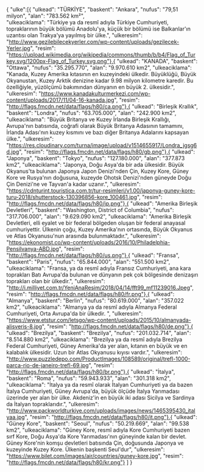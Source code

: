 {
    "ulke":[{
	"ulkead": "TÜRKİYE",
        "baskent": "Ankara",
        "nufus": "79,51 milyon",
        "alan": "783.562 km²",	
	"ulkeaciklama": "Türkiye ya da resmî adıyla Türkiye Cumhuriyeti, topraklarının büyük bölümü Anadolu'ya, küçük bir bölümü ise Balkanlar'ın uzantısı olan Trakya'ya yayılmış bir ülke.",
	"ulkeresim": "http://www.gezilebilecekyerler.com/wp-content/uploads/gezilecek-Yerler.jpg",
        "resim": "https://upload.wikimedia.org/wikipedia/commons/thumb/b/b4/Flag_of_Turkey.svg/1200px-Flag_of_Turkey.svg.png"},{
        "ulkead": "KANADA",
        "baskent": "Ottawa",
        "nufus": "35.295.770",
        "alan": "9.970.610 km2",
	"ulkeaciklama": "Kanada, Kuzey Amerika kıtasının en kuzeyindeki ülkedir. Büyüklüğü, Büyük Okyanustan, Kuzey Arktik denizine kadar 9.98 milyon kilometre karedir. Bu özelliğiyle, yüzölçümü bakımından dünyanın en büyük 2. ülkesidir.",
	"ulkeresim": "https://www.kanadakulturmerkezi.com/wp-content/uploads/2017/11/04-16-kanada.jpg",
        "resim": "http://flags.fmcdn.net/data/flags/h80/ca.png"},{
        "ulkead": "Birleşik Krallık",
        "baskent": "Londra",
        "nufus": "63.705.000",
        "alan": "242.900 km2",
	"ulkeaciklama": "Büyük Britanya ve Kuzey İrlanda Birleşik Krallığı, Avrupa'nın batısında, coğrafi olarak Büyük Britanya Adasının tamamını, İrlanda Adası'nın kuzey kısmını ve bazı diğer Britanya Adalarını kapsayan ülke.",
	"ulkeresim": "https://res.cloudinary.com/turna/image/upload/v1514655917/Londra_jgsg6d.jpg",
        "resim": "http://flags.fmcdn.net/data/flags/h80/gb.png"},{
        "ulkead": "Japonya",
        "baskent": "Tokyo",
        "nufus": "127.180.000",
        "alan": "377.873 km2",
	"ulkeaciklama": "Japonya, Doğu Asya'da bir ada ülkesidir. Büyük Okyanus'ta bulunan Japonya Japon Denizi'nden Çin, Kuzey Kore, Güney Kore ve Rusya'nın doğusuna, kuzeyde Ohotsk Denizi'nden güneyde Doğu Çin Denizi'ne ve Tayvan'a kadar uzanır.",
	"ulkeresim": "https://cdnturint.touristica.com.tr/tur-resimleri/v1.00/japonya-guney-kore-turu-2018/shutterstock-130396856-kore_100461.jpg",
        "resim": "http://flags.fmcdn.net/data/flags/h80/jp.png"},{
        "ulkead": "Amerika Birleşik Devletleri",
        "baskent": "Washington, District of Columbia",
        "nufus": "317.706.000",
        "alan": "9.629.090 km2",
	"ulkeaciklama": "Amerika Birleşik Devletleri, elli eyalet ve bir federal bölgeden oluşan bir federal anayasal cumhuriyettir. Ülkenin çoğu, Kuzey Amerika'nın ortasında, Büyük Okyanus ve Atlas Okyanusu'nun arasında bulunmaktadır.",
	"ulkeresim": "https://ekonomist.co/wp-content/uploads/2016/10/Philadelphia-Pensilvanya-ABD.jpg",
        "resim": "http://flags.fmcdn.net/data/flags/h80/us.png"},{
        "ulkead": "Fransa",
        "baskent": "Paris",
        "nufus": "65.844.000",
        "alan": "551.500 km2",
	"ulkeaciklama": "Fransa, ya da resmî adıyla Fransız Cumhuriyeti, ana kara toprakları Batı Avrupa'da bulunan ve dünyanın pek çok bölgesinde denizaşırı toprakları olan bir ülkedir.",
	"ulkeresim": "http://i.milliyet.com.tr/YeniAnaResim/2018/04/14/fft99_mf11239016.Jpeg",
        "resim": "http://flags.fmcdn.net/data/flags/h80/fr.png"},{
        "ulkead": "Almanya",
        "baskent": "Berlin",
        "nufus": "80.619.000",
        "alan": "357.022 km2",
	"ulkeaciklama": "Almanya ya da resmî adıyla Almanya Federal Cumhuriyeti, Orta Avrupa'da bir ülkedir. ",
	"ulkeresim": "https://www.etstur.com/letsgo/wp-content/uploads/2015/10/almanyada-alisveris-8.jpg",
        "resim": "http://flags.fmcdn.net/data/flags/h80/de.png"},{
        "ulkead": "Brezilya",
        "baskent": "Brezilya",
        "nufus": "201.032.714",
        "alan": "8.514.880 km2",
	"ulkeaciklama": "Brezilya ya da resmî adıyla Brezilya Federal Cumhuriyeti, Güney Amerika'da yer alan, kıtanın en büyük ve en kalabalık ülkesidir. Uzun bir Atlas Okyanusu kıyısı vardır.",
	"ulkeresim": "http://www.puzzledepo.com/ProductImages/108589/original/trefl-1000-parca-rio-de-janeiro-trefl-69.jpg",
        "resim": "http://flags.fmcdn.net/data/flags/h80/br.png"},{
        "ulkead": "İtalya",
        "baskent": "Roma",
        "nufus": "59.943.933",
        "alan": "301.318 km2",
	"ulkeaciklama": "İtalya ya da resmî olarak İtalyan Cumhuriyeti ya da bazen İtalya Cumhuriyeti, Güney Avrupa'da, büyük ölçüde İtalya Yarımadası üzerinde yer alan bir ülke. Akdeniz'in en büyük iki adası Sicilya ve Sardinya da İtalyan topraklarıdır.",
	"ulkeresim": "http://www.packworldturkiye.com/uploads/images/news/1465395430_italyaa.jpg",
        "resim": "http://flags.fmcdn.net/data/flags/h80/it.png"},{
        "ulkead": "Güney Kore",
        "baskent": "Seoul",
        "nufus": "50.219.669",
        "alan": "99.538 km2",
	"ulkeaciklama": "Güney Kore, resmî adıyla Kore Cumhuriyeti bazen sırf Kore, Doğu Asya'da Kore Yarımadası'nın güneyinde kalan bir devlet. Güney Kore'nin komşu devletleri batısında Çin, doğusunda Japonya ve kuzeyinde Kuzey Kore. Ülkenin başkenti Seul'dur",
	"ulkeresim": "https://www.bilet.com/images/air/countries/guney-kore.jpg",
        "resim": "http://flags.fmcdn.net/data/flags/h80/kr.png"}
    ]
}

